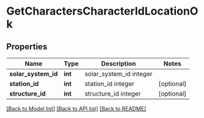 # GetCharactersCharacterIdLocationOk

## Properties
Name | Type | Description | Notes
------------ | ------------- | ------------- | -------------
**solar_system_id** | **int** | solar_system_id integer | 
**station_id** | **int** | station_id integer | [optional] 
**structure_id** | **int** | structure_id integer | [optional] 

[[Back to Model list]](../README.md#documentation-for-models) [[Back to API list]](../README.md#documentation-for-api-endpoints) [[Back to README]](../README.md)



